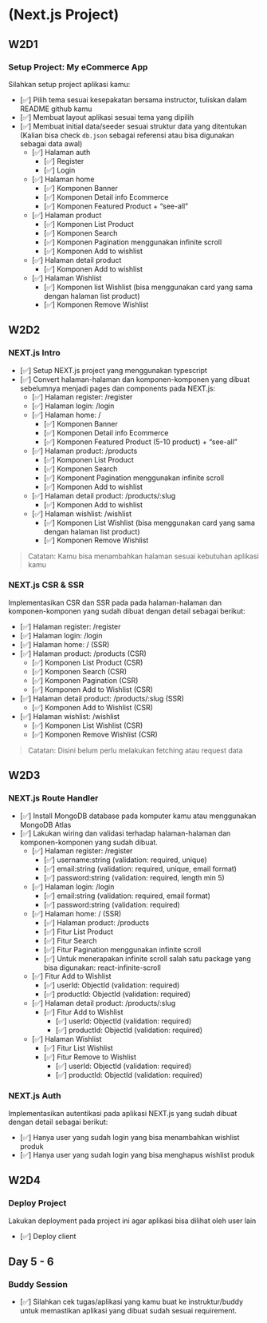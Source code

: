 # (Next.js Project)

## W2D1

### Setup Project: My eCommerce App

Silahkan setup project aplikasi kamu:

- [✅] Pilih tema sesuai kesepakatan bersama  instructor, tuliskan dalam README github kamu
- [✅] Membuat layout aplikasi sesuai tema yang dipilih
- [✅] Membuat initial data/seeder sesuai struktur data yang ditentukan (Kalian bisa check `db.json` sebagai referensi atau bisa digunakan sebagai data awal)
  - [✅] Halaman auth
    - [✅] Register
    - [✅] Login
  - [✅] Halaman home
    - [✅] Komponen Banner
    - [✅] Komponen Detail info Ecommerce
    - [✅] Komponen Featured Product + “see-all”
  - [✅] Halaman product
    - [✅] Komponen List Product
    - [✅] Komponen Search
    - [✅] Komponen Pagination menggunakan infinite scroll
    - [✅] Komponen Add to wishlist
  - [✅] Halaman detail product
    - [✅] Komponen Add to wishlist
  - [✅] Halaman Wishlist
    - [✅] Komponen list Wishlist (bisa menggunakan card yang sama dengan halaman list product)
    - [✅] Komponen Remove Wishlist

## W2D2

### NEXT.js Intro

- [✅] Setup NEXT.js project yang menggunakan typescript
- [✅] Convert halaman-halaman dan komponen-komponen yang dibuat sebelumnya menjadi  pages dan components pada NEXT.js:
  - [✅] Halaman register: /register
  - [✅] Halaman login: /login
  - [✅] Halaman home: /
    - [✅] Komponen Banner
    - [✅] Komponen Detail info Ecommerce
    - [✅] Komponen Featured Product (5-10 product) + “see-all”
  - [✅] Halaman product: /products
    - [✅] Komponen List Product
    - [✅] Komponen Search
    - [✅] Komponent Pagination menggunakan infinite scroll
    - [✅] Komponen Add to wishlist
  - [✅] Halaman detail product: /products/:slug
    - [✅] Komponen Add to wishlist
  - [✅] Halaman wishlist: /wishlist
    - [✅] Komponen List Wishlist (bisa menggunakan card yang sama dengan halaman list product)
    - [✅] Komponen Remove Wishlist

> Catatan: Kamu bisa menambahkan halaman sesuai kebutuhan aplikasi kamu

### NEXT.js CSR & SSR

Implementasikan CSR dan SSR pada pada halaman-halaman dan komponen-komponen yang sudah dibuat dengan detail sebagai berikut:

- [✅] Halaman register: /register
- [✅] Halaman login: /login
- [✅] Halaman home: / (SSR)
- [✅] Halaman product: /products (CSR)
  - [✅] Komponen List Product (CSR)
  - [✅] Komponen Search (CSR)
  - [✅] Komponen Pagination (CSR)
  - [✅] Komponen Add to Wishlist (CSR)
- [✅] Halaman detail product: /products/:slug (SSR)
  - [✅] Komponen Add to Wishlist (CSR)
- [✅] Halaman wishlist: /wishlist
  - [✅] Komponen List Wishlist (CSR)
  - [✅] Komponen Remove Wishlist (CSR)

> Catatan: Disini belum perlu melakukan fetching atau request data

## W2D3

### NEXT.js Route Handler

- [✅] Install MongoDB database pada komputer kamu atau menggunakan MongoDB Atlas
- [✅] Lakukan wiring dan validasi terhadap halaman-halaman dan komponen-komponen yang sudah dibuat.
  - [✅] Halaman register: /register
    - [✅] username:string (validation: required, unique)
    - [✅] email:string  (validation: required, unique, email format)
    - [✅] password:string  (validation: required, length min 5)
  - [✅] Halaman login: /login
    - [✅] email:string  (validation: required, email format)
    - [✅] password:string  (validation: required)
  - [✅] Halaman home: / (SSR)
    - [✅] Halaman product: /products
    - [✅] Fitur List Product
    - [✅] Fitur Search
    - [✅] Fitur Pagination menggunakan infinite scroll
    - [✅] Untuk menerapakan infinite scroll salah satu package yang bisa digunakan: react-infinite-scroll
  - [✅] Fitur Add to Wishlist
    - [✅] userId: ObjectId  (validation: required)
    - [✅] productId: ObjectId  (validation: required)
  - [✅] Halaman detail product: /products/:slug
    - [✅] Fitur Add to Wishlist
      - [✅] userId: ObjectId  (validation: required)
      - [✅] productId: ObjectId  (validation: required)
  - [✅] Halaman Wishlist
    - [✅] Fitur List Wishlist
    - [✅] Fitur Remove to Wishlist
      - [✅] userId: ObjectId  (validation: required)
      - [✅] productId: ObjectId  (validation: required)

### NEXT.js Auth

Implementasikan autentikasi pada aplikasi NEXT.js yang sudah dibuat dengan detail sebagai berikut:

- [✅] Hanya user yang sudah login yang bisa menambahkan wishlist produk
- [✅] Hanya user yang sudah login yang bisa menghapus wishlist produk

## W2D4

### Deploy Project

Lakukan deployment pada project ini agar aplikasi bisa dilihat oleh user lain

- [✅] Deploy client

## Day 5 - 6

### Buddy Session

- [✅] Silahkan cek tugas/aplikasi yang kamu buat ke instruktur/buddy untuk memastikan aplikasi yang dibuat sudah sesuai requirement.
